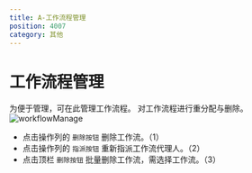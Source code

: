 ```yaml
---
title: A-工作流程管理
position: 4007
category: 其他
---
```

# 工作流程管理
为便于管理，可在此管理工作流程。
对工作流程进行重分配与删除。
![workflowManage](/images/workflowManage.png)
- 点击操作列的 `删除按钮` 删除工作流。（1）
- 点击操作列的 `指派按钮` 重新指派工作流代理人。（2）
- 点击顶栏 `删除按钮` 批量删除工作流，需选择工作流。（3）